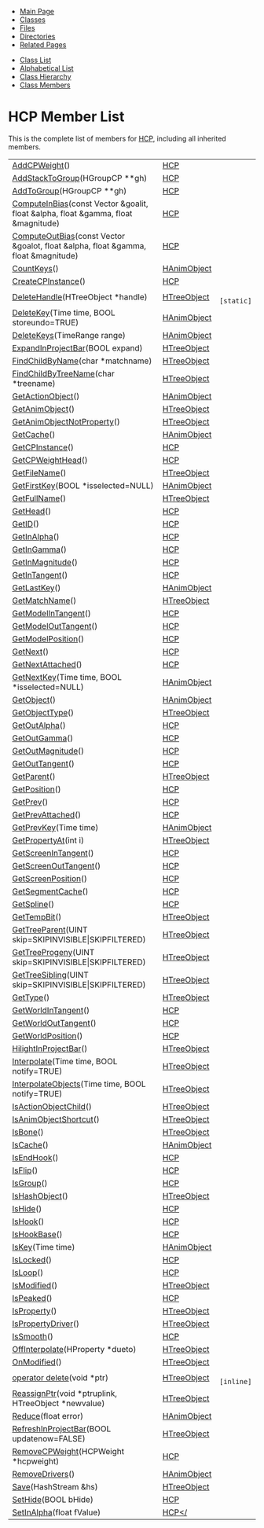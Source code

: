 <div class="tabs">

- [Main Page](index.md)
- <span id="current">[Classes](annotated.md)</span>
- [Files](files.md)
- [Directories](dirs.md)
- [Related Pages](pages.md)

</div>

<div class="tabs">

- [Class List](annotated.md)
- [Alphabetical List](classes.md)
- [Class Hierarchy](hierarchy.md)
- [Class Members](functions.md)

</div>

# HCP Member List

This is the complete list of members for <a href="classHCP.md" class="el">HCP</a>, including all inherited members.

|  |  |  |
|----|----|----|
| <a href="classHCP.md#722a5cbd8195602a37a57d251b3c4624" class="el">AddCPWeight</a>() | <a href="classHCP.md" class="el">HCP</a> |  |
| <a href="classHCP.md#e4c78dce648e2d24d6f63f28bad214f2" class="el">AddStackToGroup</a>(HGroupCP \*\*gh) | <a href="classHCP.md" class="el">HCP</a> |  |
| <a href="classHCP.md#015a91031ac055cf5271eb6fdbc81a32" class="el">AddToGroup</a>(HGroupCP \*\*gh) | <a href="classHCP.md" class="el">HCP</a> |  |
| <a href="classHCP.md#a84a5f2b9a145c3a2bb4313a891077fe" class="el">ComputeInBias</a>(const Vector &goalit, float &alpha, float &gamma, float &magnitude) | <a href="classHCP.md" class="el">HCP</a> |  |
| <a href="classHCP.md#ebf0889d08cbaa4b0296f63fc4b6f2c1" class="el">ComputeOutBias</a>(const Vector &goalot, float &alpha, float &gamma, float &magnitude) | <a href="classHCP.md" class="el">HCP</a> |  |
| <a href="classHAnimObject.md#668ef951fe37165d284b57859a5a9ade" class="el">CountKeys</a>() | <a href="classHAnimObject.md" class="el">HAnimObject</a> |  |
| <a href="classHCP.md#f6205f95ca8386724b92025f5212845a" class="el">CreateCPInstance</a>() | <a href="classHCP.md" class="el">HCP</a> |  |
| <a href="classHTreeObject.md#68a56f970bf31e136b0855e2de4ac987" class="el">DeleteHandle</a>(HTreeObject \*handle) | <a href="classHTreeObject.md" class="el">HTreeObject</a> | ` [static]` |
| <a href="classHAnimObject.md#7bfea42385b70e86e14242d01506fd65" class="el">DeleteKey</a>(Time time, BOOL storeundo=TRUE) | <a href="classHAnimObject.md" class="el">HAnimObject</a> |  |
| <a href="classHAnimObject.md#ffd2c64958c237628fc3c8d613636eaf" class="el">DeleteKeys</a>(TimeRange range) | <a href="classHAnimObject.md" class="el">HAnimObject</a> |  |
| <a href="classHTreeObject.md#b185755bbb59d784cfb72664b3e478a7" class="el">ExpandInProjectBar</a>(BOOL expand) | <a href="classHTreeObject.md" class="el">HTreeObject</a> |  |
| <a href="classHTreeObject.md#ab3ce178e828b1b54051bd4f219e271a" class="el">FindChildByName</a>(char \*matchname) | <a href="classHTreeObject.md" class="el">HTreeObject</a> |  |
| <a href="classHTreeObject.md#3b0b70f3e9001b04fcec593ca1a22420" class="el">FindChildByTreeName</a>(char \*treename) | <a href="classHTreeObject.md" class="el">HTreeObject</a> |  |
| <a href="classHAnimObject.md#7f4814e03bdbe2508c6ed4160fb55d7d" class="el">GetActionObject</a>() | <a href="classHAnimObject.md" class="el">HAnimObject</a> |  |
| <a href="classHTreeObject.md#3d44b30ac7fcf929e97c61fa6970c5f1" class="el">GetAnimObject</a>() | <a href="classHTreeObject.md" class="el">HTreeObject</a> |  |
| <a href="classHTreeObject.md#5433fa82f429c17bcc63866680b58754" class="el">GetAnimObjectNotProperty</a>() | <a href="classHTreeObject.md" class="el">HTreeObject</a> |  |
| <a href="classHAnimObject.md#7c3338fc6e08706ddad054b1525ab709" class="el">GetCache</a>() | <a href="classHAnimObject.md" class="el">HAnimObject</a> |  |
| <a href="classHCP.md#7865fada16f6a898fce28898725433a8" class="el">GetCPInstance</a>() | <a href="classHCP.md" class="el">HCP</a> |  |
| <a href="classHCP.md#b9300b66ce7313bfb87ecde54fa926fb" class="el">GetCPWeightHead</a>() | <a href="classHCP.md" class="el">HCP</a> |  |
| <a href="classHTreeObject.md#441760acf64ee395f3bf55dea6470fc6" class="el">GetFileName</a>() | <a href="classHTreeObject.md" class="el">HTreeObject</a> |  |
| <a href="classHAnimObject.md#eb35d3d43f0898362662c5e86e43e3fb" class="el">GetFirstKey</a>(BOOL \*isselected=NULL) | <a href="classHAnimObject.md" class="el">HAnimObject</a> |  |
| <a href="classHTreeObject.md#c2d927d82e5a3a64640c06443f40bf73" class="el">GetFullName</a>() | <a href="classHTreeObject.md" class="el">HTreeObject</a> |  |
| <a href="classHCP.md#ad476f918ab900fe4392b98ac13e95e1" class="el">GetHead</a>() | <a href="classHCP.md" class="el">HCP</a> |  |
| <a href="classHCP.md#60c7ffa22a17ed75f0602e8c343ce7ee" class="el">GetID</a>() | <a href="classHCP.md" class="el">HCP</a> |  |
| <a href="classHCP.md#fb99ac801d8e686507176b4bf8215a51" class="el">GetInAlpha</a>() | <a href="classHCP.md" class="el">HCP</a> |  |
| <a href="classHCP.md#2d852fce19aeeaa4dec7721023f8028d" class="el">GetInGamma</a>() | <a href="classHCP.md" class="el">HCP</a> |  |
| <a href="classHCP.md#979e5436898a99af4b81d273b77c33fb" class="el">GetInMagnitude</a>() | <a href="classHCP.md" class="el">HCP</a> |  |
| <a href="classHCP.md#46bbd1e7a1128aa776085356ff544356" class="el">GetInTangent</a>() | <a href="classHCP.md" class="el">HCP</a> |  |
| <a href="classHAnimObject.md#0379dcc491904356edfc1e090ba496f8" class="el">GetLastKey</a>() | <a href="classHAnimObject.md" class="el">HAnimObject</a> |  |
| <a href="classHTreeObject.md#393dff0d5bf352fbad6c3552387bca4a" class="el">GetMatchName</a>() | <a href="classHTreeObject.md" class="el">HTreeObject</a> |  |
| <a href="classHCP.md#c92eb1d407721cba45adb3a825263dc3" class="el">GetModelInTangent</a>() | <a href="classHCP.md" class="el">HCP</a> |  |
| <a href="classHCP.md#5b6df2e402de9d91c21b15d316e9e414" class="el">GetModelOutTangent</a>() | <a href="classHCP.md" class="el">HCP</a> |  |
| <a href="classHCP.md#87fc191159f7c68a1a56bd8e482759c7" class="el">GetModelPosition</a>() | <a href="classHCP.md" class="el">HCP</a> |  |
| <a href="classHCP.md#0d4ba4036cc2dcca8c73cdde356797cd" class="el">GetNext</a>() | <a href="classHCP.md" class="el">HCP</a> |  |
| <a href="classHCP.md#4d5b1338d6bd54593d7bd5aa4c077049" class="el">GetNextAttached</a>() | <a href="classHCP.md" class="el">HCP</a> |  |
| <a href="classHAnimObject.md#e5c702148c17c9eff98f82ef6e271b35" class="el">GetNextKey</a>(Time time, BOOL \*isselected=NULL) | <a href="classHAnimObject.md" class="el">HAnimObject</a> |  |
| <a href="classHAnimObject.md#df6befb16a611cdfcd5dadd41ce3d4cc" class="el">GetObject</a>() | <a href="classHAnimObject.md" class="el">HAnimObject</a> |  |
| <a href="classHTreeObject.md#effdee082fe387ec5dd54c03a2e22ed0" class="el">GetObjectType</a>() | <a href="classHTreeObject.md" class="el">HTreeObject</a> |  |
| <a href="classHCP.md#9fb2c978fd63bfae04f0322ceefb667d" class="el">GetOutAlpha</a>() | <a href="classHCP.md" class="el">HCP</a> |  |
| <a href="classHCP.md#4969c532929758fe38daafc0bdd9a47d" class="el">GetOutGamma</a>() | <a href="classHCP.md" class="el">HCP</a> |  |
| <a href="classHCP.md#7b2159d13a74a0a9e5884c6e90ffc944" class="el">GetOutMagnitude</a>() | <a href="classHCP.md" class="el">HCP</a> |  |
| <a href="classHCP.md#e4c6198f9ffd63a54b327131576d14ee" class="el">GetOutTangent</a>() | <a href="classHCP.md" class="el">HCP</a> |  |
| <a href="classHTreeObject.md#aea074b20b6f6571959609e921d58de5" class="el">GetParent</a>() | <a href="classHTreeObject.md" class="el">HTreeObject</a> |  |
| <a href="classHCP.md#c7c74ff74acaf38b197c87e5665fff15" class="el">GetPosition</a>() | <a href="classHCP.md" class="el">HCP</a> |  |
| <a href="classHCP.md#af0f5aba22373c44df34c86dcb76aba9" class="el">GetPrev</a>() | <a href="classHCP.md" class="el">HCP</a> |  |
| <a href="classHCP.md#21ff8559fe49318337dba8b9ce8cb27d" class="el">GetPrevAttached</a>() | <a href="classHCP.md" class="el">HCP</a> |  |
| <a href="classHAnimObject.md#d57ca6818a68df5c0dd17e909385aeaa" class="el">GetPrevKey</a>(Time time) | <a href="classHAnimObject.md" class="el">HAnimObject</a> |  |
| <a href="classHTreeObject.md#bb221cb3dea0d7da15bab04f12e0af7a" class="el">GetPropertyAt</a>(int i) | <a href="classHTreeObject.md" class="el">HTreeObject</a> |  |
| <a href="classHCP.md#e8b37a5c27aae711144b57b90191c961" class="el">GetScreenInTangent</a>() | <a href="classHCP.md" class="el">HCP</a> |  |
| <a href="classHCP.md#634fcf451e4797beba0ff6fd013369f0" class="el">GetScreenOutTangent</a>() | <a href="classHCP.md" class="el">HCP</a> |  |
| <a href="classHCP.md#bb1b4858b2d5487697c98d1a632c5ae0" class="el">GetScreenPosition</a>() | <a href="classHCP.md" class="el">HCP</a> |  |
| <a href="classHCP.md#85101701179b5d544a8378bbe028871c" class="el">GetSegmentCache</a>() | <a href="classHCP.md" class="el">HCP</a> |  |
| <a href="classHCP.md#5604a3d97e892579204bd5983c783e9c" class="el">GetSpline</a>() | <a href="classHCP.md" class="el">HCP</a> |  |
| <a href="classHTreeObject.md#640699e574b6d3910dd388eebe21e6ec" class="el">GetTempBit</a>() | <a href="classHTreeObject.md" class="el">HTreeObject</a> |  |
| <a href="classHTreeObject.md#a9f532f72ce29f8555daa2c26ce32e49" class="el">GetTreeParent</a>(UINT skip=SKIPINVISIBLE\|SKIPFILTERED) | <a href="classHTreeObject.md" class="el">HTreeObject</a> |  |
| <a href="classHTreeObject.md#ddeb98d5cf1bdde9d31e8d13774619dd" class="el">GetTreeProgeny</a>(UINT skip=SKIPINVISIBLE\|SKIPFILTERED) | <a href="classHTreeObject.md" class="el">HTreeObject</a> |  |
| <a href="classHTreeObject.md#afae92abc783f082ab8db3fc5fc172b5" class="el">GetTreeSibling</a>(UINT skip=SKIPINVISIBLE\|SKIPFILTERED) | <a href="classHTreeObject.md" class="el">HTreeObject</a> |  |
| <a href="classHTreeObject.md#97bbe45df6b2b139c951f179d5dc83b8" class="el">GetType</a>() | <a href="classHTreeObject.md" class="el">HTreeObject</a> |  |
| <a href="classHCP.md#8111a7e5fb815839d04e9ebb330c9c44" class="el">GetWorldInTangent</a>() | <a href="classHCP.md" class="el">HCP</a> |  |
| <a href="classHCP.md#e1a0d5ddcaac8a2fd0a9b56544c74f6c" class="el">GetWorldOutTangent</a>() | <a href="classHCP.md" class="el">HCP</a> |  |
| <a href="classHCP.md#750ff3299f1d22bc9fefb907718ed61a" class="el">GetWorldPosition</a>() | <a href="classHCP.md" class="el">HCP</a> |  |
| <a href="classHTreeObject.md#63e69ca9db004742fc04acf44c36853e" class="el">HilightInProjectBar</a>() | <a href="classHTreeObject.md" class="el">HTreeObject</a> |  |
| <a href="classHTreeObject.md#b22bd4e7d4ee16faac11bd67d2b832c2" class="el">Interpolate</a>(Time time, BOOL notify=TRUE) | <a href="classHTreeObject.md" class="el">HTreeObject</a> |  |
| <a href="classHTreeObject.md#0dc17c1e3538a6c838d2a8f32b6b5424" class="el">InterpolateObjects</a>(Time time, BOOL notify=TRUE) | <a href="classHTreeObject.md" class="el">HTreeObject</a> |  |
| <a href="classHTreeObject.md#0e3e0bf6de9458606f173f745f3eb976" class="el">IsActionObjectChild</a>() | <a href="classHTreeObject.md" class="el">HTreeObject</a> |  |
| <a href="classHTreeObject.md#f747ef35d50e7ed68029953a77a0cf07" class="el">IsAnimObjectShortcut</a>() | <a href="classHTreeObject.md" class="el">HTreeObject</a> |  |
| <a href="classHTreeObject.md#5f4a9157eae9a56e90bf06cac20a7f54" class="el">IsBone</a>() | <a href="classHTreeObject.md" class="el">HTreeObject</a> |  |
| <a href="classHAnimObject.md#9016643866e5d93362934fdb288d911a" class="el">IsCache</a>() | <a href="classHAnimObject.md" class="el">HAnimObject</a> |  |
| <a href="classHCP.md#406715ac9f4458cfc524451bae23edc4" class="el">IsEndHook</a>() | <a href="classHCP.md" class="el">HCP</a> |  |
| <a href="classHCP.md#be9e8fdb21cc276285568588a6b3ee79" class="el">IsFlip</a>() | <a href="classHCP.md" class="el">HCP</a> |  |
| <a href="classHCP.md#f79c9a5f3985f7f2051d87055242b1f5" class="el">IsGroup</a>() | <a href="classHCP.md" class="el">HCP</a> |  |
| <a href="classHTreeObject.md#3cc50d1bfcedd6d4c7e0ca9d222acc3c" class="el">IsHashObject</a>() | <a href="classHTreeObject.md" class="el">HTreeObject</a> |  |
| <a href="classHCP.md#8f2bb2f0912b79d699a8c2d3d06e2b19" class="el">IsHide</a>() | <a href="classHCP.md" class="el">HCP</a> |  |
| <a href="classHCP.md#279ba4834ab299cfa7f5353cc04ae131" class="el">IsHook</a>() | <a href="classHCP.md" class="el">HCP</a> |  |
| <a href="classHCP.md#9451a9afd8d10ff9f2011e189e20d3a0" class="el">IsHookBase</a>() | <a href="classHCP.md" class="el">HCP</a> |  |
| <a href="classHAnimObject.md#5053985d57baafc4d758f97990c134d6" class="el">IsKey</a>(Time time) | <a href="classHAnimObject.md" class="el">HAnimObject</a> |  |
| <a href="classHCP.md#9f0a1babb1d9d4b0f25da587c623b350" class="el">IsLocked</a>() | <a href="classHCP.md" class="el">HCP</a> |  |
| <a href="classHCP.md#9cbcca8dca730418dadff034cb15ac2e" class="el">IsLoop</a>() | <a href="classHCP.md" class="el">HCP</a> |  |
| <a href="classHTreeObject.md#97be359c26ddf9186be271cb8a6a64d2" class="el">IsModified</a>() | <a href="classHTreeObject.md" class="el">HTreeObject</a> |  |
| <a href="classHCP.md#8366236e3ada406bbc448dc03aaaee65" class="el">IsPeaked</a>() | <a href="classHCP.md" class="el">HCP</a> |  |
| <a href="classHTreeObject.md#9af60cb77396d656df470cd8478a31f6" class="el">IsProperty</a>() | <a href="classHTreeObject.md" class="el">HTreeObject</a> |  |
| <a href="classHTreeObject.md#21cc949c5910d5dff9080d5eb6990b17" class="el">IsPropertyDriver</a>() | <a href="classHTreeObject.md" class="el">HTreeObject</a> |  |
| <a href="classHCP.md#625daa75d6de150b576ac6e81370c7e4" class="el">IsSmooth</a>() | <a href="classHCP.md" class="el">HCP</a> |  |
| <a href="classHTreeObject.md#ef935bce206a25f79efff9a115d56b17" class="el">OffInterpolate</a>(HProperty \*dueto) | <a href="classHTreeObject.md" class="el">HTreeObject</a> |  |
| <a href="classHTreeObject.md#1923648b89c926d018852bbb33a1af38" class="el">OnModified</a>() | <a href="classHTreeObject.md" class="el">HTreeObject</a> |  |
| <a href="classHTreeObject.md#b2a90b0840ba0f087728d89d27353935" class="el">operator delete</a>(void \*ptr) | <a href="classHTreeObject.md" class="el">HTreeObject</a> | ` [inline]` |
| <a href="classHTreeObject.md#4b29014666e184078e964ff750bdbdb2" class="el">ReassignPtr</a>(void \*ptruplink, HTreeObject \*newvalue) | <a href="classHTreeObject.md" class="el">HTreeObject</a> |  |
| <a href="classHAnimObject.md#5354f38a63c6579c1bc90386d7c75722" class="el">Reduce</a>(float error) | <a href="classHAnimObject.md" class="el">HAnimObject</a> |  |
| <a href="classHTreeObject.md#9272ef733a40f9c87d994dc53788c108" class="el">RefreshInProjectBar</a>(BOOL updatenow=FALSE) | <a href="classHTreeObject.md" class="el">HTreeObject</a> |  |
| <a href="classHCP.md#8476a6fd0d036b27180f3947f694cc87" class="el">RemoveCPWeight</a>(HCPWeight \*hcpweight) | <a href="classHCP.md" class="el">HCP</a> |  |
| <a href="classHAnimObject.md#669f182a4dd52422a310f5e3187302b4" class="el">RemoveDrivers</a>() | <a href="classHAnimObject.md" class="el">HAnimObject</a> |  |
| <a href="classHTreeObject.md#b160e6c14becfd6508929b9b834e8510" class="el">Save</a>(HashStream &hs) | <a href="classHTreeObject.md" class="el">HTreeObject</a> |  |
| <a href="classHCP.md#61fd0fc633df363cec6c53535ee64691" class="el">SetHide</a>(BOOL bHide) | <a href="classHCP.md" class="el">HCP</a> |  |
| <a href="classHCP.md#e521d30bb11a0e259e0ade5c5ab10d70" class="el">SetInAlpha</a>(float fValue) | <a href="classHCP.md" class="el">HCP</